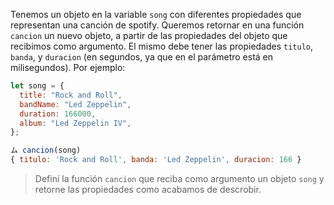 Tenemos un objeto en la variable `song` con diferentes propiedades que representan una canción de spotify.
Queremos retornar en una función `cancion` un nuevo objeto, a partir de las propiedades del objeto que recibimos como argumento. El mismo debe tener las propiedades `titulo`, `banda`, y `duracion` (en segundos, ya que en el parámetro está en milisegundos). Por ejemplo:

```js
let song = {
  title: "Rock and Roll",
  bandName: "Led Zeppelin",
  duration: 166000,
  album: "Led Zeppelin IV",
};

ム cancion(song)
{ titulo: 'Rock and Roll', banda: 'Led Zeppelin', duracion: 166 }
```

> Definí la función `cancion` que reciba como argumento un objeto `song` y retorne las propiedades como acabamos de descrobir.